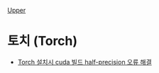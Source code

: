 [Upper](../index.md)

# 토치 (Torch)

- [Torch 설치시 cuda 빌드 half-precision 오류 해결](torch_installation_cuda_half_precision_error_solution.md)

  

